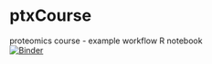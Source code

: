 # ptxCourse
proteomics course - example workflow R notebook  
[![Binder](https://mybinder.org/badge_logo.svg)](https://mybinder.org/v2/gh/roland-zauner/ptxOmics/master)
